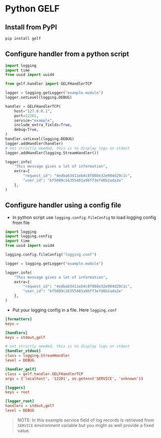 # Python GELF

## Install from PyPI

```python
pip install gelf
```

## Configure handler from a python script

```python
import logging
import time
from uuid import uuid4

from gelf.handler import GELFHandlerTCP

logger = logging.getLogger("example.module")
logger.setLevel(logging.DEBUG)

handler = GELFHandlerTCP(
    host="127.0.0.1",
    port=12201,
    service="example",
    include_extra_fields=True,
    debug=True,
)
handler.setLevel(logging.DEBUG)
logger.addHandler(handler)
# not strictly needed, this is to display logs on stdout
logger.addHandler(logging.StreamHandler())

logger.info(
    "This message gives a lot of information",
    extra={
        "request_id": "4edba63411eb4c8f808e32e904d29c1c",
        "user_id": "bf5089c16355401a9bff3efd6b2ada2e"
    },
)
```

## Configure handler using a config file

- In python script use `logging.config.fileConfig` to load logging config from file

```python
import logging
import logging.config
import time
from uuid import uuid4

logging.config.fileConfig("logging.conf")

logger = logging.getLogger("example.module")

logger.info(
    "This message gives a lot of information",
    extra={
        "request_id": "4edba63411eb4c8f808e32e904d29c1c",
        "user_id": "bf5089c16355401a9bff3efd6b2ada2e"
    },
)
```

- Put your logging config in a file. Here `logging.conf`

```toml
[formatters]
keys = 

[handlers]
keys = stdout,gelf

# not strictly needed, this is to display logs on stdout
[handler_stdout]
class = logging.StreamHandler
level = DEBUG

[handler_gelf]
class = gelf.handler.GELFHandlerTCP
args = ('localhost', '12201', os.getenv('SERVICE', 'unknown'))

[loggers]
keys = root

[logger_root]
handlers = stdout,gelf
level = DEBUG
```

> NOTE: In this example service field of log records is retrieved from `SERVICE` environment variable but you might as well provide a fixed value.